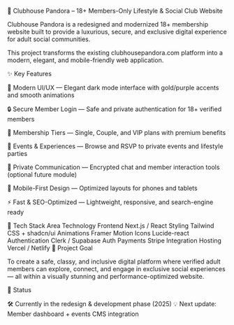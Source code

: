 🖤 Clubhouse Pandora – 18+ Members-Only Lifestyle & Social Club Website

Clubhouse Pandora is a redesigned and modernized 18+ membership website built to provide a luxurious, secure, and exclusive digital experience for adult social communities.

This project transforms the existing clubhousepandora.com
 platform into a modern, elegant, and mobile-friendly web application.

✨ Key Features

🎯 Modern UI/UX — Elegant dark mode interface with gold/purple accents and smooth animations

🔒 Secure Member Login — Safe and private authentication for 18+ verified members

💎 Membership Tiers — Single, Couple, and VIP plans with premium benefits

🎉 Events & Experiences — Browse and RSVP to private events and lifestyle parties

💬 Private Communication — Encrypted chat and member interaction tools (optional future module)

📱 Mobile-First Design — Optimized layouts for phones and tablets

⚡ Fast & SEO-Optimized — Lightweight, responsive, and search-engine ready

🧰 Tech Stack
Area	Technology
Frontend	Next.js / React
Styling	Tailwind CSS + shadcn/ui
Animations	Framer Motion
Icons	Lucide-react
Authentication	Clerk / Supabase Auth
Payments	Stripe Integration
Hosting	Vercel / Netlify
🧭 Project Goal

To create a safe, classy, and inclusive digital platform where verified adult members can explore, connect, and engage in exclusive social experiences — all within a visually stunning and performance-optimized website.

🚀 Status

🛠️ Currently in the redesign & development phase (2025)
💡 Next update: Member dashboard + events CMS integration
